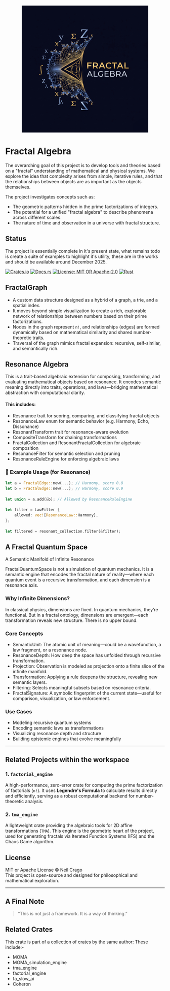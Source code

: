 <p align="center">
  <img src="docs/assets/logo.png" alt="Fractal Algebra logo" width="400" />
</p>    
</div>

# Fractal Algebra

The overarching goal of this project is to develop tools and theories based on a "fractal" understanding of mathematical and physical systems. We explore the idea that complexity arises from simple, iterative rules, and that the relationships between objects are as important as the objects themselves.

The project investigates concepts such as:
- The geometric patterns hidden in the prime factorizations of integers.
- The potential for a unified "fractal algebra" to describe phenomena across different scales.
- The nature of time and observation in a universe with fractal structure.

## Status
The project is essentially complete in it's present state, what remains todo is create a suite of examples to highlight it's utility, these are in the works and should be available around December 2025.



[![Crates.io](https://img.shields.io/crates/v/fractal_algebra.svg?style=flat-square)](https://crates.io/crates/fractal_algebra)
[![Docs.rs](https://img.shields.io/docsrs/fractal_algebra?style=flat-square)](https://docs.rs/fractal_algebra)
[![License: MIT OR Apache-2.0](https://img.shields.io/badge/license-MIT%20OR%20Apache--2.0-blue?style=flat-square)](https://opensource.org/licenses/MIT)
[![Rust](https://github.com/Neil-Crago/fractal_algebra/actions/workflows/rust2.yml/badge.svg)](https://github.com/Neil-Crago/fractal_algebra/actions/workflows/rust.yml)

 ## FractalGraph

- A custom data structure designed as a hybrid of a graph, a trie, and a spatial index.
- It moves beyond simple visualization to create a rich, explorable network of relationships between numbers based on their prime factorizations.
- Nodes in the graph represent `n!`, and relationships (edges) are formed dynamically based on mathematical similarity and shared number-theoretic traits.
- Traversal of the graph mimics fractal expansion: recursive, self-similar, and semantically rich.

## Resonance Algebra

This is a trait-based algebraic extension for composing, transforming, and evaluating mathematical objects based on resonance. It encodes semantic meaning directly into traits, operations, and laws—bridging mathematical abstraction with computational clarity.

#### This includes:

- Resonance trait for scoring, comparing, and classifying fractal objects
- ResonanceLaw enum for semantic behavior (e.g. Harmony, Echo, Dissonance)
- ResonantTransform trait for resonance-aware evolution
- CompositeTransform for chaining transformations
- FractalCollection and ResonantFractalCollection for algebraic composition
- ResonanceFilter for semantic selection and pruning
- ResonanceRuleEngine for enforcing algebraic laws

### 🧪 Example Usage (for Resonance)

```rust
let a = FractalEdge::new(...); // Harmony, score 0.8
let b = FractalEdge::new(...); // Harmony, score 0.9

let union = a.add(&b); // Allowed by ResonanceRuleEngine

let filter = LawFilter {
    allowed: vec![ResonanceLaw::Harmony],
};

let filtered = resonant_collection.filter(&filter);
```

## A Fractal Quantum Space

A Semantic Manifold of Infinite Resonance

FractalQuantumSpace is not a simulation of quantum mechanics. It is a semantic engine that encodes the fractal nature of reality—where each quantum event is a recursive transformation, and each dimension is a resonance axis.

### Why Infinite Dimensions?

In classical physics, dimensions are fixed. In quantum mechanics, they’re functional. But in a fractal ontology, dimensions are emergent—each transformation reveals new structure. There is no upper bound.

### Core Concepts

- SemanticUnit: The atomic unit of meaning—could be a wavefunction, a law fragment, or a resonance node.
- ResonanceDepth: How deep the space has unfolded through recursive transformation.
- Projection: Observation is modeled as projection onto a finite slice of the infinite manifold.
- Transformation: Applying a rule deepens the structure, revealing new semantic layers.
- Filtering: Selects meaningful subsets based on resonance criteria.
- FractalSignature: A symbolic fingerprint of the current state—useful for comparison, visualization, or law enforcement.

### Use Cases

- Modeling recursive quantum systems
- Encoding semantic laws as transformations
- Visualizing resonance depth and structure
- Building epistemic engines that evolve meaningfully

---

## Related Projects within the workspace

### 1. `factorial_engine`

A high-performance, zero-error crate for computing the prime factorization of factorials (`n!`). It uses **Legendre's Formula** to calculate results directly and efficiently, serving as a robust computational backend for number-theoretic analysis.

### 2. `tma_engine`

A lightweight crate providing the algebraic tools for 2D affine transformations (`TMA`). This engine is the geometric heart of the project, used for generating fractals via Iterated Function Systems (IFS) and the Chaos Game algorithm.

## License

MIT or Apache License © Neil Crago  
This project is open-source and designed for philosophical and mathematical exploration.

---

## A Final Note

> “This is not just a framework. It is a way of thinking.”

## Related Crates
This crate is part of a collection of crates by the same author:
These include:-
  * MOMA
  * MOMA_simulation_engine
  * tma_engine
  * factorial_engine
  * fa_slow_ai
  * Coheron
